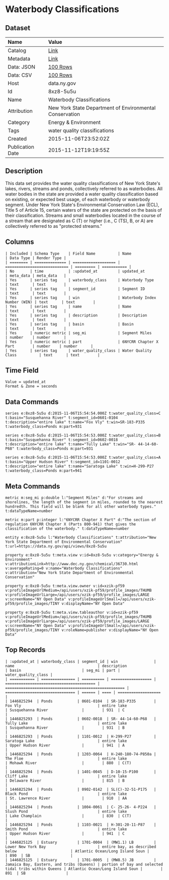 # Waterbody Classifications

## Dataset

| Name | Value |
| :--- | :---- |
| Catalog | [Link](https://catalog.data.gov/dataset/waterbody-classifications) |
| Metadata | [Link](https://data.ny.gov/api/views/8xz8-5u5u) |
| Data: JSON | [100 Rows](https://data.ny.gov/api/views/8xz8-5u5u/rows.json?max_rows=100) |
| Data: CSV | [100 Rows](https://data.ny.gov/api/views/8xz8-5u5u/rows.csv?max_rows=100) |
| Host | data.ny.gov |
| Id | 8xz8-5u5u |
| Name | Waterbody Classifications |
| Attribution | New York State Department of Environmental Conservation |
| Category | Energy & Environment |
| Tags | water quality classifications |
| Created | 2015-11-06T23:52:02Z |
| Publication Date | 2015-11-12T19:19:55Z |

## Description

This data set provides the water quality classifications of New York State's lakes, rivers, streams and ponds, collectively referred to as waterbodies. All water bodies in the state are provided a water quality classification based on existing, or expected best usage, of each waterbody or waterbody segment. Under New York State's Environmental Conservation Law (ECL), Title 5 of Article 15, certain waters of the state are protected on the basis of their classification. Streams and small waterbodies located in the course of a stream that are designated as C (T) or higher (i.e., C (TS), B, or A) are collectively referred to as "protected streams."

## Columns

```ls
| Included | Schema Type    | Field Name          | Name                         | Data Type | Render Type |
| ======== | ============== | =================== | ============================ | ========= | =========== |
| No       | time           | :updated_at         | updated_at                   | meta_data | meta_data   |
| Yes      | series tag     | waterbody_class     | Waterbody Type               | text      | text        |
| Yes      | series tag     | segment_id          | Segment ID                   | text      | text        |
| Yes      | series tag     | win                 | Waterbody Index Number (WIN) | text      | text        |
| Yes      | series tag     | name                | Name                         | text      | text        |
| Yes      | series tag     | description         | Description                  | text      | text        |
| Yes      | series tag     | basin               | Basin                        | text      | text        |
| Yes      | numeric metric | seg_mi              | Segment Miles                | number    | number      |
| Yes      | numeric metric | part                | 6NYCRR Chapter X Part        | number    | number      |
| Yes      | series tag     | water_quality_class | Water Quality Class          | text      | text        |
```

## Time Field

```ls
Value = updated_at
Format & Zone = seconds
```

## Data Commands

```ls
series e:8xz8-5u5u d:2015-11-06T15:54:54.000Z t:water_quality_class=C t:basin="Susquehanna River" t:segment_id=0601-0104 t:description="entire lake" t:name="Fox Vly" t:win=SR-183-P335 t:waterbody_class=Ponds m:part=931

series e:8xz8-5u5u d:2015-11-06T15:54:53.000Z t:water_quality_class=B t:basin="Susquehanna River" t:segment_id=0602-0018 t:description="entire lake" t:name="Tully Lake" t:win="SR- 44-14-60-P68" t:waterbody_class=Ponds m:part=931

series e:8xz8-5u5u d:2015-11-06T15:54:53.000Z t:water_quality_class=A t:basin="Upper Hudson River" t:segment_id=1101-0012 t:description="entire lake" t:name="Saratoga Lake" t:win=H-299-P27 t:waterbody_class=Ponds m:part=941
```

## Meta Commands

```ls
metric m:seg_mi p:double l:"Segment Miles" d:"For streams and shorelines, the length of the segment in miles, rounded to the nearest hundredth. This field will be blank for all other waterbody types." t:dataTypeName=number

metric m:part p:integer l:"6NYCRR Chapter X Part" d:"The section of regulation 6NYCRR Chapter X (Parts 800-941) that gives the classification of the waterbody." t:dataTypeName=number

entity e:8xz8-5u5u l:"Waterbody Classifications" t:attribution="New York State Department of Environmental Conservation" t:url=https://data.ny.gov/api/views/8xz8-5u5u

property e:8xz8-5u5u t:meta.view v:id=8xz8-5u5u v:category="Energy & Environment" v:attributionLink=http://www.dec.ny.gov/chemical/36730.html v:averageRating=0 v:name="Waterbody Classifications" v:attribution="New York State Department of Environmental Conservation"

property e:8xz8-5u5u t:meta.view.owner v:id=xzik-pf59 v:profileImageUrlMedium=/api/users/xzik-pf59/profile_images/THUMB v:profileImageUrlLarge=/api/users/xzik-pf59/profile_images/LARGE v:screenName="NY Open Data" v:profileImageUrlSmall=/api/users/xzik-pf59/profile_images/TINY v:displayName="NY Open Data"

property e:8xz8-5u5u t:meta.view.tableauthor v:id=xzik-pf59 v:profileImageUrlMedium=/api/users/xzik-pf59/profile_images/THUMB v:profileImageUrlLarge=/api/users/xzik-pf59/profile_images/LARGE v:screenName="NY Open Data" v:profileImageUrlSmall=/api/users/xzik-pf59/profile_images/TINY v:roleName=publisher v:displayName="NY Open Data"
```

## Top Records

```ls
| :updated_at | waterbody_class | segment_id | win                | name                                     | description                                           | basin                           | seg_mi | part | water_quality_class | 
| =========== | =============== | ========== | ================== | ======================================== | ===================================================== | =============================== | ====== | ==== | =================== | 
| 1446825294  | Ponds           | 0601-0104  | SR-183-P335        | Fox Vly                                  | entire lake                                           | Susquehanna River               |        | 931  | C                   | 
| 1446825293  | Ponds           | 0602-0018  | SR- 44-14-60-P68   | Tully Lake                               | entire lake                                           | Susquehanna River               |        | 931  | B                   | 
| 1446825293  | Ponds           | 1101-0012  | H-299-P27          | Saratoga Lake                            | entire lake                                           | Upper Hudson River              |        | 941  | A                   | 
| 1446825294  | Ponds           | 1203-0064  | H-240-180-74-P850a | The Floe                                 | entire lake                                           | Mohawk River                    |        | 880  | C(T)                | 
| 1446825294  | Ponds           | 1401-0045  | D-10-15-P100       | Cliff Lake                               | entire lake                                           | Delaware River                  |        | 815  | B                   | 
| 1446825294  | Ponds           | 0902-0142  | SL(C)-32-51-P175   | Black Pond                               | entire lake                                           | St. Lawrence River              |        | 910  | AA                  | 
| 1446825294  | Ponds           | 1004-0061  | C- 25-26- 4-P224   | Slush Pond                               | entire lake                                           | Lake Champlain                  |        | 830  | C(T)                | 
| 1446825294  | Ponds           | 1103-0021  | H-301-20-11-P87    | Smith Pond                               | entire lake                                           | Upper Hudson River              |        | 941  | C                   | 
| 1446825125  | Estuary         | 1701-0004  | (MW1.1) LB         | Lower New York Bay                       | entire bay, as described below                        | Atlantic Ocean/Long Island Soun |        | 890  | SB                  | 
| 1446825125  | Estuary         | 1701-0005  | (MW8.5) JB         | Jamaica Bay, Eastern, and tribs (Queens) | portion of bay and selected tidal tribs within Queens | Atlantic Ocean/Long Island Soun |        | 891  | SB                  | 
```